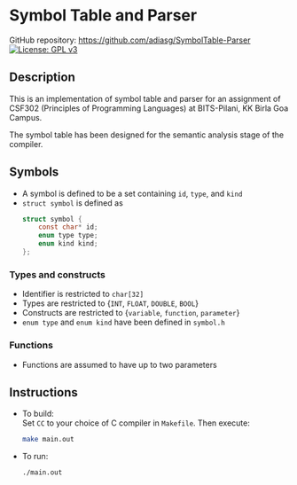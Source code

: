 # Symbol Table and Parser
GitHub repository: https://github.com/adiasg/SymbolTable-Parser  
[![License: GPL v3](https://img.shields.io/badge/License-GPL%20v3-blue.svg)](https://www.gnu.org/licenses/gpl-3.0)
## Description
This is an implementation of symbol table and parser for an assignment of CSF302 (Principles of Programming Languages) at BITS-Pilani, KK Birla Goa Campus.  

The symbol table has been designed for the semantic analysis stage of the compiler.

## Symbols
+ A symbol is defined to be a set containing `id`, `type`, and `kind`
+ `struct symbol` is defined as
    ```C
    struct symbol {
        const char* id;
        enum type type;
        enum kind kind;
    };
    ```

### Types and constructs
+ Identifier is restricted to `char[32]`
+ Types are restricted to {`INT`, `FLOAT`, `DOUBLE`, `BOOL`}
+ Constructs are restricted to {`variable`, `function`, `parameter`}
+ `enum type` and `enum kind` have been defined in `symbol.h`

### Functions
+ Functions are assumed to have up to two parameters

## Instructions
+ To build:  
    Set `CC` to your choice of C compiler in `Makefile`. Then execute:
    ```bash
    make main.out
    ```
+ To run:
    ```bash
    ./main.out
    ```
